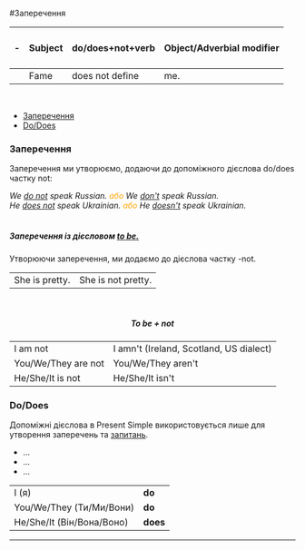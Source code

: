 #Заперечення


| <h4>-</h4> |Subject | do/does+not+verb | Object/Adverbial modifier |
| -- | -- | -- | --| 
| | Fame | does not define | me. |
<br>

<ul class="nav nav-tabs">
  <li class="active"><a data-toggle="tab" href="#home">Заперечення</a></li>
  <li><a data-toggle="tab" href="#menu1">Do/Does</a></li>
</ul>
<!-- ///////-->
<div class="tab-content">
  <div id="home" class="tab-pane fade in active">
    <h3>Заперечення</h3>
    <p>Заперечення ми утворюємо, додаючи до допоміжного дієслова  <span class="p1">do/does</span> частку <span class="p1">not</span>:</p>
    <i>We <u>do not</u> speak Russian. <font color="orange">або </font> We <u>don't</u> speak Russian.  <br>
    He <u>does not</u> speak Ukrainian. <font color="orange">або </font> He <u>doesn't</u> speak Ukrainian. </i>
    <br>
<!--    <table>
<tr>    <td>don't</td>
    <td>do not</td> 
  </tr>
   <tr>
    <td>doesn't</td>
    <td>does not</td> 
  </tr> -->
</table>
    <br>
    <h5>Заперечення із дієсловом <span class="p1"><a href="http://english2.ed-era.com/1/strverdjuvalna_forma.html">to be.</a></span></h5>
    Утворюючи заперечення, ми додаємо до дієслова частку <span class="p1">-not</span>.
<table>
  <tr>
    <td>She is pretty.</td>
    <td>She is not pretty.</td> 
  </tr>
</table>
<br>
<center><h5>To be + not</h5></center>
<table>
  <tr>
    <td>I am not</td>
    <td>I amn't (Ireland, Scotland, US dialect)</td> 
  </tr>
  <tr>
    <td>You/We/They are not</td>
    <td>You/We/They aren't</td> 
  </tr>
  <tr>
    <td>He/She/It is not</td>
    <td>He/She/It isn't</td> 
  </tr>
</table>
</div>
 <div id="menu1" class="tab-pane fade">
    <h3>Do/Does</h3>
    <p>Допоміжні дієслова в Present Simple використовується лише для утворення заперечень та <span class="p1"><a href="http://english2.ed-era.com/1/zapitalna_forma.html">запитань</a></span>.</p>
    <ul>
    <li> ...</li>
    <li>...</li>
    <li>...</li>
    </ul>
    <table>
  <tr>
    <td>I (я)</td>
    <td><b>do</b></td> 
  </tr>
  <tr>
    <td>You/We/They (Ти/Ми/Вони)</td>
    <td><b>do</b></td> 
  </tr>
  <tr>
    <td>He/She/It (Він/Вона/Воно) </td>
    <td><b>does</b></td> 
  </tr>
</table>
  </div>
</div>

<hr>

